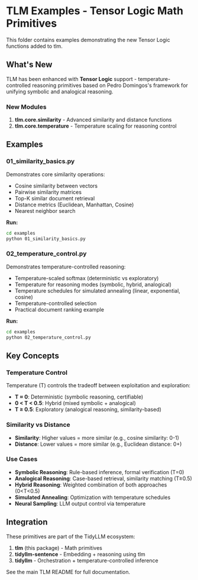 # TLM Examples - Tensor Logic Math Primitives

This folder contains examples demonstrating the new Tensor Logic functions added to tlm.

## What's New

TLM has been enhanced with **Tensor Logic** support - temperature-controlled reasoning primitives based on Pedro Domingos's framework for unifying symbolic and analogical reasoning.

### New Modules

1. **tlm.core.similarity** - Advanced similarity and distance functions
2. **tlm.core.temperature** - Temperature scaling for reasoning control

## Examples

### 01_similarity_basics.py

Demonstrates core similarity operations:
- Cosine similarity between vectors
- Pairwise similarity matrices
- Top-K similar document retrieval
- Distance metrics (Euclidean, Manhattan, Cosine)
- Nearest neighbor search

**Run:**
```bash
cd examples
python 01_similarity_basics.py
```

### 02_temperature_control.py

Demonstrates temperature-controlled reasoning:
- Temperature-scaled softmax (deterministic vs exploratory)
- Temperature for reasoning modes (symbolic, hybrid, analogical)
- Temperature schedules for simulated annealing (linear, exponential, cosine)
- Temperature-controlled selection
- Practical document ranking example

**Run:**
```bash
cd examples
python 02_temperature_control.py
```

## Key Concepts

### Temperature Control

Temperature (T) controls the tradeoff between exploitation and exploration:

- **T ≈ 0**: Deterministic (symbolic reasoning, certifiable)
- **0 < T < 0.5**: Hybrid (mixed symbolic + analogical)
- **T ≥ 0.5**: Exploratory (analogical reasoning, similarity-based)

### Similarity vs Distance

- **Similarity**: Higher values = more similar (e.g., cosine similarity: 0-1)
- **Distance**: Lower values = more similar (e.g., Euclidean distance: 0+)

### Use Cases

- **Symbolic Reasoning**: Rule-based inference, formal verification (T=0)
- **Analogical Reasoning**: Case-based retrieval, similarity matching (T≥0.5)
- **Hybrid Reasoning**: Weighted combination of both approaches (0<T<0.5)
- **Simulated Annealing**: Optimization with temperature schedules
- **Neural Sampling**: LLM output control via temperature

## Integration

These primitives are part of the TidyLLM ecosystem:

1. **tlm** (this package) - Math primitives
2. **tidyllm-sentence** - Embedding + reasoning using tlm
3. **tidyllm** - Orchestration + temperature-controlled inference

See the main TLM README for full documentation.
